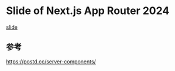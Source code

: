 # Slide of Next.js App Router 2024

[slide](./slides.md)

## 参考

https://postd.cc/server-components/
